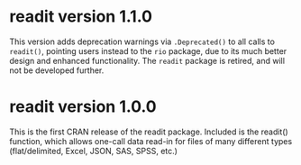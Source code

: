 # readit version 1.1.0

This version adds deprecation warnings via `.Deprecated()` to all calls to
`readit()`, pointing users instead to the `rio` package, due to its much better
design and enhanced functionality. The `readit` package is retired, and will not
be developed further.

# readit version 1.0.0

This is the first CRAN release of the readit package. Included is the readit()
function, which allows one-call data read-in for files of many different types
(flat/delimited, Excel, JSON, SAS, SPSS, etc.)
